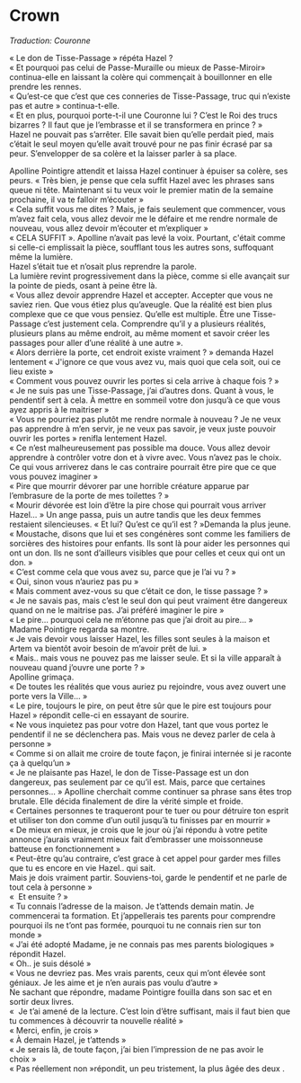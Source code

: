 # Crown

*Traduction: Couronne*

« Le don de Tisse-Passage » répéta Hazel ?   
« Et pourquoi pas celui de Passe-Muraille ou mieux de Passe-Miroir» continua-elle en laissant la colère qui commençait à bouillonner en elle prendre les rennes.   
« Qu’est-ce que c’est que ces conneries de Tisse-Passage, truc qui n’existe pas et autre » continua-t-elle.   
« Et en plus, pourquoi porte-t-il une Couronne lui ? C’est le Roi des trucs bizarres ? Il faut que je l’embrasse et il se transformera en prince ? »   
Hazel ne pouvait pas s’arrêter. Elle savait bien qu’elle perdait pied, mais c’était le seul moyen qu’elle avait trouvé pour ne pas finir écrasé par sa peur. S’envelopper de sa colère et la laisser parler à sa place.   

Apolline Pointigre attendit et laissa Hazel continuer à épuiser sa colère, ses peurs. 
« Très bien, je pense que cela suffit Hazel avec les phrases sans queue ni tête. Maintenant si tu veux voir le premier matin de la semaine prochaine, il va te falloir m’écouter »   
« Cela suffit vous me dites ? Mais, je fais seulement que commencer, vous m’avez fait cela, vous allez devoir me le défaire et me rendre normale de nouveau, vous allez devoir m’écouter et m’expliquer »  
« CELA SUFFIT ». Apolline n’avait pas levé la voix. Pourtant, c'était comme si celle-ci emplissait la pièce, soufflant tous les autres sons, suffoquant même la lumière.  
Hazel s’était tue et n’osait plus reprendre la parole.  
La lumière revint progressivement dans la pièce, comme si elle avançait sur la pointe de pieds, osant à peine être là.  
« Vous allez devoir apprendre Hazel et accepter. Accepter que vous ne saviez rien. Que vous étiez plus qu’aveugle. Que la réalité est bien plus complexe que ce que vous pensiez. Qu’elle est multiple. Être une Tisse-Passage c’est justement cela.   Comprendre qu’il y a plusieurs réalités, plusieurs plans au même endroit, au même moment et savoir créer les passages pour aller d’une réalité à une autre ».  
« Alors derrière la porte, cet endroit existe vraiment ? » demanda Hazel lentement
« J'ignore ce que vous avez vu, mais quoi que cela soit, oui ce lieu existe »  
« Comment vous pouvez ouvrir les portes si cela arrive à chaque fois ? »   
« Je ne suis pas une Tisse-Passage, j’ai d’autres dons. Quant à vous, le pendentif sert à cela. À mettre en sommeil votre don jusqu’à ce que vous ayez appris à le maitriser »    
« Vous ne pourriez pas plutôt me rendre normale à nouveau ? Je ne veux pas apprendre à m’en servir, je ne veux pas savoir, je veux juste pouvoir ouvrir les portes » renifla lentement Hazel.  
« Ce n’est malheureusement pas possible ma douce. Vous allez devoir apprendre à contrôler votre don et à vivre avec. Vous n’avez pas le choix. Ce qui vous arriverez dans le cas contraire pourrait être pire que ce que vous pouvez imaginer »   
« Pire que mourrir dévorer par une horrible créature apparue par l’embrasure de la porte de mes toilettes ? »    
« Mourir dévorée est loin d’être la pire chose qui pourrait vous arriver Hazel… » 
Un ange passa, puis un autre tandis que les deux femmes restaient silencieuses. 
« Et lui? Qu’est ce qu’il est ? »Demanda la plus jeune.   
« Moustache, disons que lui et ses congénères sont comme les familiers de sorcières des histoires pour enfants. Ils sont là pour aider les personnes qui ont un don. Ils ne sont d’ailleurs visibles que pour celles et ceux qui ont un don. »   
« C’est comme cela que vous avez su, parce que je l’ai vu ? »   
« Oui, sinon vous n’auriez pas pu »   
« Mais comment avez-vous su que c’était ce don, le tisse passage ? »  
« Je ne savais pas, mais c’est le seul don qui peut vraiment être dangereux quand on ne le maitrise pas. J’ai préféré imaginer le pire »   
« Le pire… pourquoi cela ne m’étonne pas que j’ai droit au pire… »  
Madame Pointigre regarda sa montre.   
« Je vais devoir vous laisser Hazel, les filles sont seules à la maison et Artem va bientôt avoir besoin de m’avoir prêt de lui. »  
« Mais.. mais vous ne pouvez pas me laisser seule. Et si la ville apparaît à nouveau quand j’ouvre une porte ? »  
Apolline grimaça.  
« De toutes les réalités que vous auriez pu rejoindre, vous avez ouvert une porte vers la Ville… »  
« Le pire, toujours le pire, on peut être sûr que le pire est toujours pour Hazel »   répondit celle-ci en essayant de sourire.  
« Ne vous inquietez pas pour votre don Hazel, tant que vous portez le pendentif il ne se déclenchera pas. Mais vous ne devez parler de cela à personne »   
« Comme si on allait me croire de toute façon, je finirai internée si je raconte ça à quelqu’un »  
« Je ne plaisante pas Hazel, le don de Tisse-Passage est un don dangereux, pas seulement par ce qu’il est. Mais, parce que certaines personnes… » Apolline cherchait comme continuer sa phrase sans êtes trop brutale. Elle décida finalement de dire la vérité simple et froide.    
« Certaines personnes te traqueront pour te tuer ou pour détruire ton esprit et utiliser ton don comme d’un outil jusqu’à tu finisses par en mourrir »   
« De mieux en mieux, je crois que le jour où j’ai répondu à votre petite annonce j’aurais vraiment mieux fait d’embrasser une moissonneuse batteuse en fonctionnement »   
« Peut-être qu’au contraire, c’est grace à cet appel pour garder mes filles que tu es encore en vie Hazel.. qui sait.    
Mais je dois vraiment partir. Souviens-toi, garde le pendentif et ne parle de tout cela à personne »   
«  Et ensuite ? »   
« Tu connais l’adresse de la maison. Je t’attends demain matin. Je commencerai ta formation. Et j’appellerais tes parents pour comprendre pourquoi ils ne t’ont pas formée, pourquoi tu ne connais rien sur ton monde »  
« J’ai été adopté Madame, je ne connais pas mes parents biologiques » répondit Hazel.   
« Oh.. je suis désolé »   
« Vous ne devriez pas. Mes vrais parents, ceux qui m’ont élevée sont géniaux. Je les aime et je n’en aurais pas voulu d’autre »   
Ne sachant que répondre, madame Pointigre fouilla dans son sac et en sortir deux livres.    
«  Je t’ai amené de la lecture. C’est loin d’être suffisant, mais il faut bien que tu commences à découvrir ta nouvelle réalité »  
« Merci, enfin, je crois »   
« À demain Hazel, je t’attends »  
« Je serais là, de toute façon, j’ai bien l’impression de ne pas avoir le choix »  
« Pas réellement non »répondit, un peu tristement, la plus âgée des deux .
  
